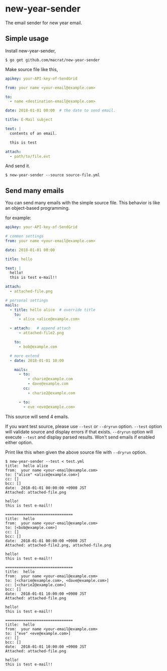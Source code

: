 new-year-sender
===============

The email sender for new year email.

## Simple usage
Install new-year-sender,

``` shell
$ go get github.com/macrat/new-year-sender
```

Make source file like this,

``` yaml
apikey: your-API-key-of-SendGrid

from: your name <your-email@example.com>

to:
  - name <destination-email@example.com>

date: 2018-01-01 00:00  # the date to send email.

title: E-Mail subject

text: |
  contents of an email.

  this is test

attach:
  - path/to/file.ext
```

And send it.

``` shell
$ new-year-sender --source source-file.yml
```

## Send many emails
You can send many emails with the simple source file.
This behavior is like an object-based programming.

for example:

``` yaml
apikey: your-API-key-of-SendGrid

# common settings
from: your name <your-email@example.com>

date: 2018-01-01 00:00

title: hello

text: |
  hello!
  this is test e-mail!!

attach:
  - attached-file.png

# personal settings
mails:
  - title: hello alice  # override title
    to:
      - alice <alice@example.com>

  - attach:   # append attach
      - attached-file2.png

    to:
      - bob@example.com

  # more extend
  - date: 2018-01-01 10:00

    mails:
      - to:
          - charie@example.com
          - dave@example.com
        cc:
          - charie2@example.com

      - to:
        - eve <eve@example.com>
```

This source will send 4 emails.

If you want test source, please use `--test` or `--dryrun` option.
`--test` option will validate source and display errors if that exists.
`--dryrun` option will execute `--test` and display parsed results.
Won't send emails if enabled either option.

Print like this when given the above source file with `--dryrun` option.

``` shell
$ new-year-sender --test < test.yml
title:  hello alice
from:  your name <your-email@example.com>
to: ["alice" <alice@example.com>]
cc: []
bcc: []
date:  2018-01-01 00:00:00 +0900 JST
Attached: attached-file.png

hello!
this is test e-mail!!

==============================
title:  hello
from:  your name <your-email@example.com>
to: [<bob@example.com>]
cc: []
bcc: []
date:  2018-01-01 00:00:00 +0900 JST
Attached: attached-file2.png, attached-file.png

hello!
this is test e-mail!!

==============================
title:  hello
from:  your name <your-email@example.com>
to: [<charie@example.com>, <dave@example.com>]
cc: [<charie2@example.com>]
bcc: []
date:  2018-01-01 10:00:00 +0900 JST
Attached: attached-file.png

hello!
this is test e-mail!!

==============================
title:  hello
from:  your name <your-email@example.com>
to: ["eve" <eve@example.com>]
cc: []
bcc: []
date:  2018-01-01 10:00:00 +0900 JST
Attached: attached-file.png

hello!
this is test e-mail!!
```
